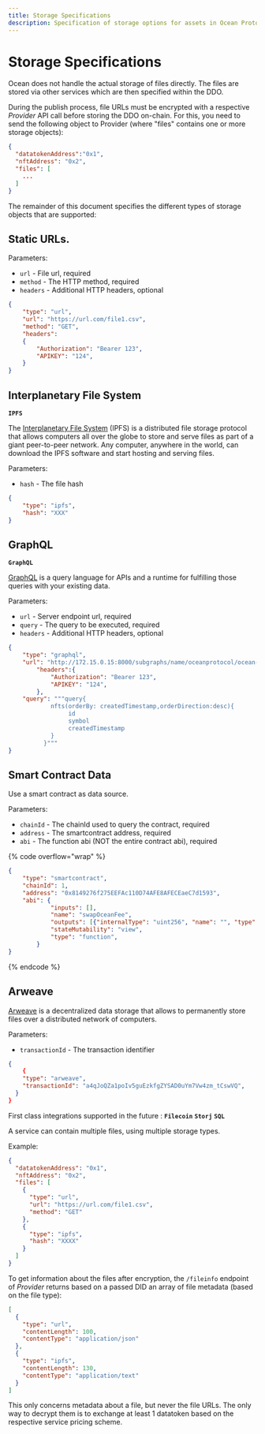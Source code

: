 ```yaml
---
title: Storage Specifications
description: Specification of storage options for assets in Ocean Protocol.
---
```


# Storage Specifications

Ocean does not handle the actual storage of files directly. The files are stored via other services which are then specified within the DDO.

During the publish process, file URLs must be encrypted with a respective _Provider_ API call before storing the DDO on-chain. For this, you need to send the following object to Provider (where "files" contains one or more storage objects):

```json
{
  "datatokenAddress":"0x1",
  "nftAddress": "0x2",
  "files": [
    ...
  ]
}
```

The remainder of this document specifies the different types of storage objects that are supported:

## Static URLs.

Parameters:

* `url` - File url, required
* `method` - The HTTP method, required
* `headers` - Additional HTTP headers, optional

```json
{
    "type": "url",
    "url": "https://url.com/file1.csv",
    "method": "GET",
    "headers":
    {
        "Authorization": "Bearer 123",
        "APIKEY": "124",
    }
}
```

## Interplanetary File System

**`IPFS`**

The [Interplanetary File System](https://ipfs.tech/) (IPFS) is a distributed file storage protocol that allows computers all over the globe to store and serve files as part of a giant peer-to-peer network. Any computer, anywhere in the world, can download the IPFS software and start hosting and serving files.

Parameters:

* `hash` - The file hash

```json
{
	"type": "ipfs",
	"hash": "XXX"
}
```

## GraphQL

**`GraphQL`**

[GraphQL](https://graphql.org/) is a query language for APIs and a runtime for fulfilling those queries with your existing data.

Parameters:

* `url` - Server endpoint url, required
* `query` - The query to be executed, required
* `headers` - Additional HTTP headers, optional

```json
{
	"type": "graphql",
	"url": "http://172.15.0.15:8000/subgraphs/name/oceanprotocol/ocean-subgraph",
    	"headers":{
        	"Authorization": "Bearer 123",
        	"APIKEY": "124",
    	},
	"query": """query{
            nfts(orderBy: createdTimestamp,orderDirection:desc){
                 id
                 symbol
                 createdTimestamp
            }
          }"""
}
```

## Smart Contract Data

Use a smart contract as data source.

Parameters:

* `chainId` - The chainId used to query the contract, required
* `address` - The smartcontract address, required
* `abi` - The function abi (NOT the entire contract abi), required

{% code overflow="wrap" %}
```json
{
	"type": "smartcontract",
	"chainId": 1,
	"address": "0x8149276f275EEFAc110D74AFE8AFECEaeC7d1593",
	"abi": {
			"inputs": [],
			"name": "swapOceanFee",
			"outputs": [{"internalType": "uint256", "name": "", "type": "uint256"}],
			"stateMutability": "view",
			"type": "function",
		}
}
```
{% endcode %}

## Arweave

[Arweave](https://www.arweave.org/) is a decentralized data storage that allows to permanently store files over a distributed network of computers.

Parameters:

* `transactionId` - The transaction identifier

```json
{
    {
    "type": "arweave",
    "transactionId": "a4qJoQZa1poIv5guEzkfgZYSAD0uYm7Vw4zm_tCswVQ",
  }
}
```

First class integrations supported in the future : **`Filecoin`** **`Storj`** **`SQL`**

A service can contain multiple files, using multiple storage types.

Example:

```json
{
  "datatokenAddress": "0x1",
  "nftAddress": "0x2",
  "files": [
    {
      "type": "url",
      "url": "https://url.com/file1.csv",
      "method": "GET"
    },
    {
      "type": "ipfs",
      "hash": "XXXX"
    }
  ]
}
```

To get information about the files after encryption, the `/fileinfo` endpoint of _Provider_ returns based on a passed DID an array of file metadata (based on the file type):

```json
[
  {
    "type": "url",
    "contentLength": 100,
    "contentType": "application/json"
  },
  {
    "type": "ipfs",
    "contentLength": 130,
    "contentType": "application/text"
  }
]
```

This only concerns metadata about a file, but never the file URLs. The only way to decrypt them is to exchange at least 1 datatoken based on the respective service pricing scheme.
